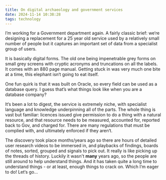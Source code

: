 ```yaml
---
title: On digital archaeology and government services
date: 2024-11-14 10:38:28
tags: technology
---
```

I’m working for a Government department again. A fairly classic brief: we‘re designing a replacement for a 25 year old service used by a relatively small number of people but it captures an important set of data from a specialist group of users. 

It is basically digital forms. The old one being impenetrable grey forms on small grey screens with cryptic acronyms and truncations on all the labels. It comes with an 880 page manual. Getting stuck in was very much one bite at a time, this elephant isn‘t going to eat itself. 

One fun quirk is that it was built on Oracle, so every field can be used as a database query. I guess that’s what things look like when you are a database company?

It‘s been a lot to digest, the service is extremely niche, with specialist language and knowledge underpinning all of the parts. The whole thing is vast but familiar: licences issued give permission to do a thing with a natural resource, and that resource needs to be measured, accounted for, reported back to Gov, and charged for. There are many regulations that must be complied with, and ultimately enforced if they aren‘t.

The discovery took place months/years ago so there are hours of detailed user research videos to be immersed in, and playbacks of findings, boards of notes, sorted, grouped and signals to pick out. It really is like picking up the threads of history. Luckily it wasn't **many** years ago, so the people are still around to help understand things. And it has taken quite a long time to understand things - or at least, enough things to crack on. Which I‘m eager to do! Let‘s go...